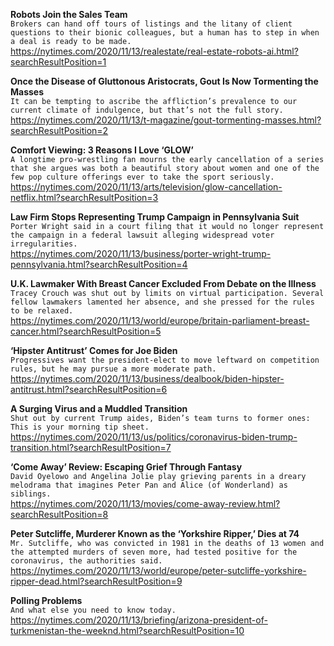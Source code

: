 **Robots Join the Sales Team**\
`Brokers can hand off tours of listings and the litany of client questions to their bionic colleagues, but a human has to step in when a deal is ready to be made.`\
https://nytimes.com/2020/11/13/realestate/real-estate-robots-ai.html?searchResultPosition=1

**Once the Disease of Gluttonous Aristocrats, Gout Is Now Tormenting the Masses**\
`It can be tempting to ascribe the affliction’s prevalence to our current climate of indulgence, but that’s not the full story.`\
https://nytimes.com/2020/11/13/t-magazine/gout-tormenting-masses.html?searchResultPosition=2

**Comfort Viewing: 3 Reasons I Love ‘GLOW’**\
`A longtime pro-wrestling fan mourns the early cancellation of a series that she argues was both a beautiful story about women and one of the few pop culture offerings ever to take the sport seriously.`\
https://nytimes.com/2020/11/13/arts/television/glow-cancellation-netflix.html?searchResultPosition=3

**Law Firm Stops Representing Trump Campaign in Pennsylvania Suit**\
`Porter Wright said in a court filing that it would no longer represent the campaign in a federal lawsuit alleging widespread voter irregularities.`\
https://nytimes.com/2020/11/13/business/porter-wright-trump-pennsylvania.html?searchResultPosition=4

**U.K. Lawmaker With Breast Cancer Excluded From Debate on the Illness**\
`Tracey Crouch was shut out by limits on virtual participation. Several fellow lawmakers lamented her absence, and she pressed for the rules to be relaxed.`\
https://nytimes.com/2020/11/13/world/europe/britain-parliament-breast-cancer.html?searchResultPosition=5

**‘Hipster Antitrust’ Comes for Joe Biden**\
`Progressives want the president-elect to move leftward on competition rules, but he may pursue a more moderate path.`\
https://nytimes.com/2020/11/13/business/dealbook/biden-hipster-antitrust.html?searchResultPosition=6

**A Surging Virus and a Muddled Transition**\
`Shut out by current Trump aides, Biden’s team turns to former ones: This is your morning tip sheet.`\
https://nytimes.com/2020/11/13/us/politics/coronavirus-biden-trump-transition.html?searchResultPosition=7

**‘Come Away’ Review: Escaping Grief Through Fantasy**\
`David Oyelowo and Angelina Jolie play grieving parents in a dreary melodrama that imagines Peter Pan and Alice (of Wonderland) as siblings.`\
https://nytimes.com/2020/11/13/movies/come-away-review.html?searchResultPosition=8

**Peter Sutcliffe, Murderer Known as the ‘Yorkshire Ripper,’ Dies at 74**\
`Mr. Sutcliffe, who was convicted in 1981 in the deaths of 13 women and the attempted murders of seven more, had tested positive for the coronavirus, the authorities said.`\
https://nytimes.com/2020/11/13/world/europe/peter-sutcliffe-yorkshire-ripper-dead.html?searchResultPosition=9

**Polling Problems**\
`And what else you need to know today.`\
https://nytimes.com/2020/11/13/briefing/arizona-president-of-turkmenistan-the-weeknd.html?searchResultPosition=10

